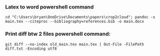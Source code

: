 ### Latex to word powershell command 

```shell
cd "C:\Users\bryan\OneDrive\Documents\papers\crop2cloud"; pandoc -s main.tex --citeproc --bibliography=references.bib -o main.docx
```

### Print diff btw 2 files powershell command:
```shell
git diff --no-index old_main.tex main.tex | Out-File -FilePath diff.txt -Encoding utf8 
```
